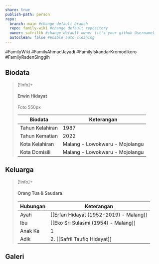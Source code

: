 ```yaml
---
share: true
publish-path: person
repo:
  branch: main #change default branch 
  repo: family-wiki #change default repository
  owner: safrilth #change default owner (it's your github Username)
  autoclean: false #enable auto cleaning
---
```

#FamilyWiki #FamilyAhmadJayadi #FamilyIskandarKromodikoro #FamilyRadenSinggih 
## Biodata

> [!Info]+
> #### Erwin Hidayat
> Foto 550px
> 
> Biodata | Keterangan
> -----|------
> Tahun Kelahiran | 1987
> Tahun Kematian | 2022
> Kota Kelahiran | Malang - Lowokwaru - Mojolangu
> Kota Domisili | Malang - Lowokwaru - Mojolangu


## Keluarga

> [!info]+
> 
> #### Orang Tua & Saudara
> 
> Hubungan | Keterangan
> --------------|-----------
> Ayah | [[Erfan Hidayat (1952-2019) - Malang]]
> Ibu | [[Eko Sri Sulasmi (1954) - Malang]]
> Anak Ke | 1
> Adik | 2. [[Safril Taufiq Hidayat]]
> 
 

## Galeri

